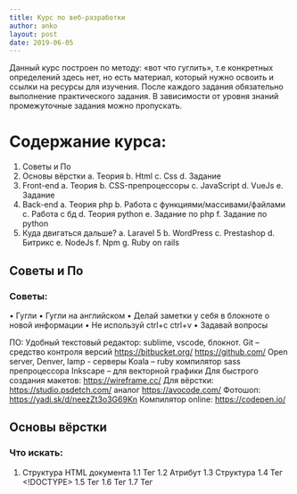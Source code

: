 ```yaml
---
title: Курс по веб-разработки
author: anko
layout: post
date: 2019-06-05
---
```

Данный курс построен по методу: «вот что гуглить», т.е конкретных определений здесь нет, но есть материал, который нужно освоить и ссылки на ресурсы для изучения.
После каждого задания обязательно выполнение практического задания. В зависимости от уровня знаний промежуточные задания можно пропускать.

# Содержание курса:
1.  Советы и По
2.  Основы вёрстки
a.  Теория
b.  Html
c.  Css
d.  Задание
3.  Front-end
a.  Теория
b.  CSS-препроцессоры
c.  JavaScript
d.  VueJs
e.  Задание
4.  Back-end
a.  Теория php
b.  Работа с функциями/массивами/файлами
c.  Работа с бд
d.  Теория python
e.  Задание по php
f.  Задание по python
5.  Куда двигаться дальше?
a.  Laravel 5
b.  WordPress
c.  Prestashop
d.  Битрикс
e.  NodeJs
f.  Npm
g.  Ruby on rails



## Советы и По
### Советы:

•   Гугли
•   Гугли на английском
•   Делай заметки у себя в блокноте о новой информации
•   Не используй ctrl+c  ctrl+v
•   Задавай вопросы



ПО:
Удобный текстовый редактор: sublime, vscode, блокнот.
Git – средство контроля версий 
https://bitbucket.org/
https://github.com/ 
Open server, Denver, lamp - серверы
Koala – ruby компилятор sass препроцессора
Inkscape – для векторной графики
Для быстрого создания макетов: https://wireframe.cc/ 
Для вёрстки: https://studio.psdetch.com/  аналог https://avocode.com/
Фотошоп: https://yadi.sk/d/neezZt3o3G69Kn 
Компилятор online: https://codepen.io/






 
## Основы вёрстки

### Что искать:
1.  Структура HTML документа
    1.1 Тег 
    1.2 Атрибут 
    1.3 Структура 
    1.4 Тег <!DOCTYPE> 
    1.5 Тег <html> 
    1.6 Тег <head> 
    1.7 Тег <title> 
    1.9 Тег <meta> 
    1.10 Тег <style> 
    1.11 Тег <link> 
    1.12 Тег <script> 
    1.13 Тег <base> 
    1.14 Тег <body> 
    1.15 Тег <!-- -->
2.  Форматирование текста
    2.1 Заголовки 
    2.2 Разделение текста на абзацы и перенос строки 
    2.3 Выделение текста курсивом 
    2.4 Выделение текста полужирным шрифтом 
    2.5 Выделение текста подчеркиванием 
    2.6 Вывод текста моноширинным шрифтом 
    2.7 Вывод текста в верхнем и нижнем индексах 
    2.8 Тег <font> и его параметры 
    2.9 Тег <center>
3.  Ссылки в html
    3.1 тег <a> 
    3.2 Абсолютные и относительные ссылки 
    3.3 Ссылка к заданному месту текста (якорь)
4.  HTML-списки для структурирования информации
    4.1 Маркированный список 
    4.2 Нумерованный список 
    4.3 Список определений 
    4.4 Вложенный список 
    4.5 Многоуровневый нумерованный список
5.  Работа с изображениями
    5.1 Вставка изображения 
    5.2 Выравнивание изображения 
    5.3 Размер изображения 
    5.4 Отделение изображения от текста
6.  Работа с таблицами
    6.1 Что такое таблица 
    6.2 Создание таблицы 
    6.3 Объединение ячеек таблицы

### Где искать: 
> http://htmlbook.ru/
> https://htmlacademy.ru/
> https://html5book.ru
> https://www.w3schools.com/html


HTML
Шаблон:
`<!DOCTYPE html>
`<html lang="en">
`<head>
`    <meta charset="UTF-8">
`    <title>Document</title>
`</head>
`<body>
    
`</body>
`</html>

## Промежуточное задание:
Создать html страницу, на которой бы были бы:
Header (шапка сайта), H1, 2xH2, 2xUl(списки), 3xP(абзаца), 2xA(ссылки), IMG и footer
А также form с 3мя input типа текст, textarea и кнопкой.

> Пример: http://motherfuckingwebsite.com/




CSS

`<style>`
`        * {`
`            color: red;`
`        }`
`</style>
Ссылки:
> https://developer.mozilla.org/ru/docs/Learn/Getting_started_with_the_web/CSS_basics
> http://htmlbook.ru/samcss
> Создание сетки Сss: https://htmlacademy.ru/courses/41/run/7

Изучение основных стилей
Color/background
Margin  
Padding 
Display
Width
Height
Border
Position
Top/left/…
Float
Font-…
letter-spacing

Изучение «продвинутых» стилей
Cursor
vertical-align
text-align 
opacity
overflow
box-shadow
list-style
z-index
min-/max-

Изучение анимации в css
@keyframes / from / to
Transition
Animation

Селекторы CSS
Статья: https://learn.javascript.ru/css-selectors
Важно знать:
:hover, :focus, :active
::before, ::after
Промежуточное задание:

Оформить css стилями тот HTML шаблон, из прошлого задания. (на свой вкус)
-css сетка
-стили текста
-стили кнопок
-фон
Пример: http://images.all-free-download.com/free-website-templates-preview/green_thumb_60/ 


 
# Практическое задание раздела:

Сверстать макет страницы, с использованием знаний HTML и CSS.
Макет сайта см. в приложении.

Рекомендации по выполнению задания:
1.  Открыть шаблон
2.  Визуально оценить работу (сколько блоков, какие секции, какие картинки)
3.  Сделать HTML каркас страницы
4.  Добавить изображения/иконки 
5.  Добавить стили
 
